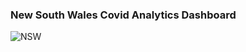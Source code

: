 ### New South Wales Covid Analytics Dashboard
![NSW](https://github.com/pearlwuyi/Covid_Analytics_Project/assets/142147461/7b84a45f-34c1-43ac-a8ef-fb4996dce071)
